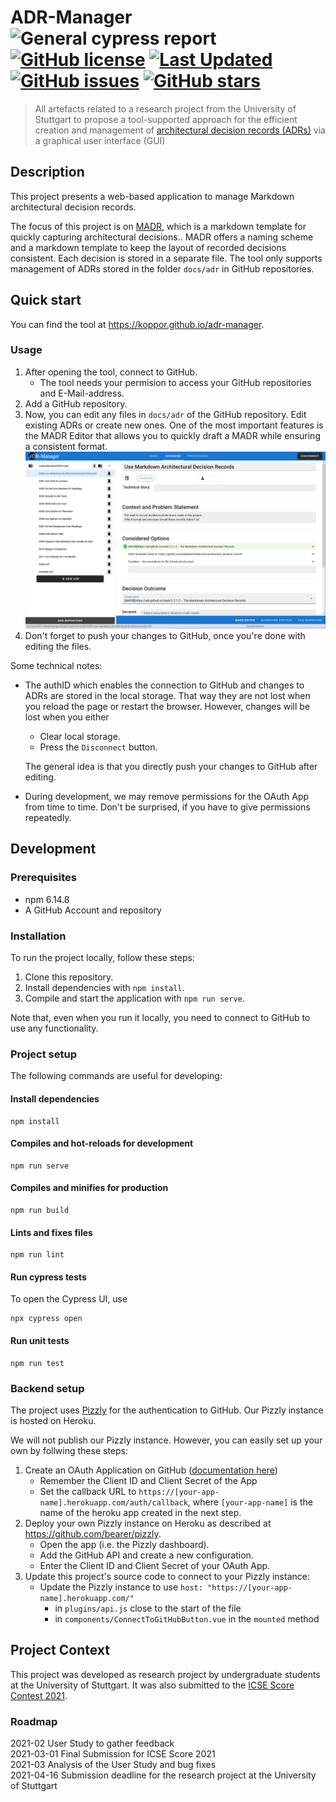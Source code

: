 # ADR-Manager ![General cypress report](https://github.com/koppor/adr-manager/workflows/General%20cypress%20report/badge.svg?branch=cypress-integration) [![GitHub license](https://img.shields.io/github/license/koppor/adr-manager)](https://github.com/koppor/adr-manager/blob/main/LICENSE) [![Last Updated](https://img.shields.io/github/last-commit/nccgroup/sobelow.svg)](https://github.com/koppor/adr-manager/commits/master) [![GitHub issues](https://img.shields.io/github/issues/koppor/adr-manager)](https://github.com/koppor/adr-manager/issues) [![GitHub stars](https://img.shields.io/github/stars/koppor/adr-manager)](https://github.com/koppor/adr-manager/stargazers)

> All artefacts related to a research project from the University of Stuttgart to propose a tool-supported approach for the efficient creation and management of [architectural decision records (ADRs)](https://adr.github.io) via a graphical user interface (GUI)


## Description

This project presents a web-based application to manage Markdown architectural decision records.

The focus of this project is on [MADR](https://adr.github.io/madr/), which is a markdown template for quickly capturing architectural decisions.. 
MADR offers a naming scheme and a markdown template to keep the layout of recorded decisions consistent. 
Each decision is stored in a separate file.
The tool only supports management of ADRs stored in the folder `docs/adr` in GitHub repositories.

## Quick start

You can find the tool at https://koppor.github.io/adr-manager.

### Usage

1. After opening the tool, connect to GitHub. 
    * The tool needs your permision to access your GitHub repositories and E-Mail-address.
2. Add a GitHub repository.
3. Now, you can edit any files in `docs/adr` of the GitHub repository. Edit existing ADRs or create new ones. 
   One of the most important features is the MADR Editor that allows you to quickly draft a MADR while ensuring a consistent format.
   ![](docs/screenshots/editor-advanced-mode.png "This is the MADR Editor in Advanced mode.")
4. Don't forget to push your changes to GitHub, once you're done with editing the files.

Some technical notes:
* The authID which enables the connection to GitHub and changes to ADRs are stored in the local storage. 
  That way they are not lost when you reload the page or restart the browser. 
  However, changes will be lost when you either
    * Clear local storage.
    * Press the `Disconnect` button.
  
  The general idea is that you directly push your changes to GitHub after editing.
* During development, we may remove permissions for the OAuth App from time to time. 
  Don't be surprised, if you have to give permissions repeatedly. 


## Development

### Prerequisites

* npm 6.14.8
* A GitHub Account and repository

### Installation

To run the project locally, follow these steps:

1. Clone this repository.
2. Install dependencies with `npm install`.
3. Compile and start the application with `npm run serve`.

Note that, even when you run it locally, you need to connect to GitHub to use any functionality.

### Project setup

The following commands are useful for developing:

#### Install dependencies
```
npm install
```

#### Compiles and hot-reloads for development
```
npm run serve
```

#### Compiles and minifies for production
```
npm run build
```

#### Lints and fixes files
```
npm run lint
```

#### Run cypress tests
To open the Cypress UI, use
```
npx cypress open
```

#### Run unit tests
```
npm run test
```

### Backend setup

The project uses [Pizzly](https://github.com/bearer/pizzly) for the authentication to GitHub. Our Pizzly instance is hosted on Heroku. 

We will not publish our Pizzly instance.
However, you can easily set up your own by follwing these steps:

1. Create an OAuth Application on GitHub ([documentation here](https://docs.github.com/en/github-ae@latest/developers/apps/creating-an-oauth-app))
    * Remember the Client ID and Client Secret of the App
    * Set the callback URL to `https://[your-app-name].herokuapp.com/auth/callback`, 
      where `[your-app-name]` is the name of the heroku app created in the next step. 
2. Deploy your own Pizzly instance on Heroku as described at https://github.com/bearer/pizzly.
    * Open the app (i.e. the Pizzly dashboard).
    * Add the GitHub API and create a new configuration.
    * Enter the Client ID and Client Secret of your OAuth App.
3. Update this project's source code to connect to your Pizzly instance:
    * Update the Pizzly instance to use `host: "https://[your-app-name].herokuapp.com/"` 
        * in `plugins/api.js` close to the start of the file
        * in `components/ConnectToGitHubButton.vue` in the `mounted` method

## Project Context

This project was developed as research project by undergraduate students at the University of Stuttgart. 
It was also submitted to the [ICSE Score Contest 2021](https://conf.researchr.org/home/icse-2021/score-2021).
 
### Roadmap

2021-02 User Study to gather feedback <br>
2021-03-01 Final Submission for ICSE Score 2021 <br>
2021-03 Analysis of the User Study and bug fixes <br>
2021-04-16 Submission deadline for the research project at the University of Stuttgart